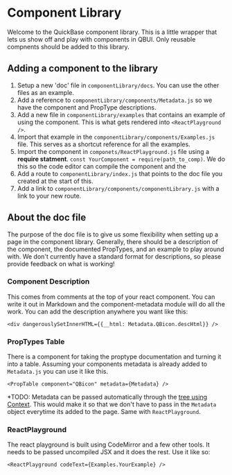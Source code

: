 # Component Library
Welcome to the QuickBase component library. This is a little wrapper that lets us show off and play with components in QBUI. Only reusable compnents should be added to this library.

## Adding a component to the library
1. Setup a new 'doc' file in `componentLibrary/docs`. You can use the other files as an example.
1. Add a reference to `componentLibrary/components/Metadata.js` so we have the component and PropType descriptions.
1. Add a new file in `componentLibrary/examples` that contains an example of using the component. This is what gets rendered into `<ReactPlayground />`.
1. Import that example in the `componentLibrary/components/Examples.js` file. This serves as a shortcut reference for all the examples.
1. Import the component in `componets/ReactPlayground.js` file using a **require statment**. `const YourComponent = require(path_to_comp)`. We do this so the code editor can compile the component and the 
1. Add a route to `componentLibrary/index.js` that points to the doc file you created at the start of this.
1. Add a link to `componentLibrary/components/componentLibrary.js` with a link to your new route.

## About the doc file
The purpose of the doc file is to give us some flexibility when setting up a page in the component library. Generally, there should be a description of the component, the documented PropTypes, and an example to play around with. We don't currently have a standard format for descriptions, so please provide feedback on what is working!

### Component Description
This comes from comments at the top of your react component. You can write it out in Markdown and the component-metadata module will do all the work. You can add the description anywhere you want like this:

```
<div dangerouslySetInnerHTML={{__html: Metadata.QBicon.descHtml}} />
```

### PropTypes Table
There is a component for taking the proptype documentation and turning it into a table. Assuming your components metadata is already added to `Metadata.js` you can use it like this.

```
<PropTable component="QBicon" metadata={Metadata} />
```

*TODO: Metadata can be passed automatically through the [tree using Context](https://facebook.github.io/react/docs/context.html). This would make it so that we don't have to pass in the `Metadata` object everytime its added to the page. Same with `ReactPlayground`.


### ReactPlayground
The react playground is built using CodeMirror and a few other tools. It needs to be passed uncompiled JSX and it does the rest. Use it like so:

```
<ReactPlayground codeText={Examples.YourExample} />
```